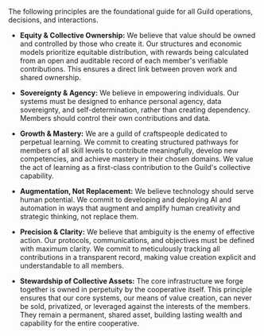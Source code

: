 The following principles are the foundational guide for all Guild operations, decisions, and interactions.

*   **Equity & Collective Ownership:** We believe that value should be owned and controlled by those who create it. Our structures and economic models prioritize equitable distribution, with rewards being calculated from an open and auditable record of each member's verifiable contributions. This ensures a direct link between proven work and shared ownership.

*   **Sovereignty & Agency:** We believe in empowering individuals. Our systems must be designed to enhance personal agency, data sovereignty, and self-determination, rather than creating dependency. Members should control their own contributions and data.

*   **Growth & Mastery:** We are a guild of craftspeople dedicated to perpetual learning. We commit to creating structured pathways for members of all skill levels to contribute meaningfully, develop new competencies, and achieve mastery in their chosen domains. We value the act of learning as a first-class contribution to the Guild's collective capability.

*   **Augmentation, Not Replacement:** We believe technology should serve human potential. We commit to developing and deploying AI and automation in ways that augment and amplify human creativity and strategic thinking, not replace them.

*   **Precision & Clarity:** We believe that ambiguity is the enemy of effective action. Our protocols, communications, and objectives must be defined with maximum clarity. We commit to meticulously tracking all contributions in a transparent record, making value creation explicit and understandable to all members.

*   **Stewardship of Collective Assets:** The core infrastructure we forge together is owned in perpetuity by the cooperative itself. This principle ensures that our core systems, our means of value creation, can never be sold, privatized, or leveraged against the interests of the members. They remain a permanent, shared asset, building lasting wealth and capability for the entire cooperative.